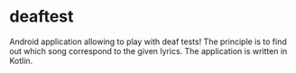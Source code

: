 # deaftest
Android application allowing to play with deaf tests! The principle is to find out which song correspond to the given lyrics. The application is written in Kotlin.
